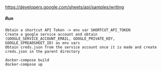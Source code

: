 https://developers.google.com/sheets/api/samples/writing

##### Run
```
Obtain a shortcut API Token -> env var SHORTCUT_API_TOKEN
Create a google service account and obtain (GOOGLE_SERVICE_ACCOUNT_EMAIL, GOOGLE_PRIVATE_KEY, GOOGLE_SPREADSHEET_ID) as env vars
Obtain creds.json from the service account once it is made and create creds.json in the parent directory

docker-compose build
docker-compose up 
```

